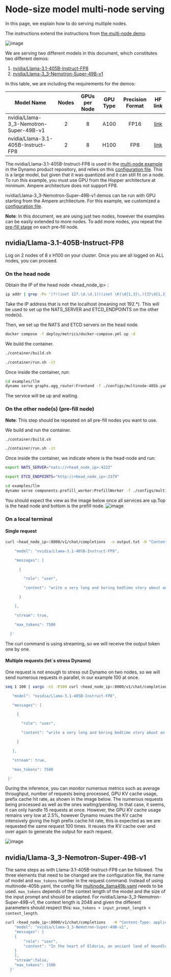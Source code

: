 # Node-size model multi-node serving

In this page, we  explain how to do serving multiple nodes.

The instructions extend the instructions from [the multi-node demo](https://github.com/ai-dynamo/dynamo/blob/main/examples/llm/multinode-examples.md).


![image](images/mermaid_multinode.png)

We are serving two different models in this document, which constitutes two different demos:

1) [nvidia/Llama-3.1-405B-Instruct-FP8](#nvidiallama-31-405b-instruct-fp8)
2) [nvidia/Llama-3_3-Nemotron-Super-49B-v1](#nvidiallama-3_3-nemotron-super-49b-v1)

In this table, we are including the requirements for the demos:

| Model Name                                 | Nodes | GPUs per Node | GPU Type | Precision Format | HF link |
|---------------------------------------------|:-----:|:-------------:|:--------:|:----------------:|:----------------:|
| nvidia/Llama-3_3-Nemotron-Super-49B-v1      |   2   |      8        |  A100    |      FP16        | [link](https://huggingface.co/nvidia/Llama-3_3-Nemotron-Super-49B-v1) |
| nvidia/Llama-3.1-405B-Instruct-FP8          |   2   |      8        |  H100    |      FP8         | [link](https://huggingface.co/nvidia/Llama-3.1-405B-Instruct-FP8) |

The nvidia/Llama-3.1-405B-Instruct-FP8 is used in the [multi-node example](https://github.com/ai-dynamo/dynamo/blob/main/examples/llm/multinode-examples.md) in the Dynamo product repository, and relies on this [configuration file](https://github.com/ai-dynamo/dynamo/blob/main/examples/llm/configs/multinode-405b.yaml). This is a large model, but given that it was quantized and it can still fit on a node. To run this example, you must use GPU from the Hopper architecture at minimum. Ampere architecture does not support FP8.

nvidia/Llama-3_3-Nemotron-Super-49B-v1 demos can be run with GPU starting from the Ampere architecture. For this example, we customized a [configuration file](multinode_llama49b.yaml).

**Note**: In this document, we are using just two nodes, however the examples can be easily extended to more nodes. To add more nodes, you repeat the [pre-fill stage](#on-the-other-nodes-pre-fill-node) on each pre-fill node.

## nvidia/Llama-3.1-405B-Instruct-FP8

Log on 2 nodes of 8 x H100 on your cluster. Once you are all logged on ALL nodes, you can proceed.

### On the head node

Obtain the IP of the head node <head_node_ip> :  

```bash
ip addr | grep -Po '(?!(inet 127.\d.\d.1))(inet \K(\d{1,3}\.){3}\d{1,3})'   
```

Take the IP address that is not the localhost (meaning not 192.*). This will be used to set up the  NATS_SERVER and ETCD_ENDPOINTS on the other node(s).

Then, we set up the NATS and ETCD servers on the head node.

```bash
docker compose -f deploy/metrics/docker-compose.yml up -d 
```

We build the container.

```bash
./container/build.sh         

./container/run.sh -it  
```

Once inside the container, run:

```bash
cd examples/llm 
dynamo serve graphs.agg_router:Frontend -f ./configs/multinode-405b.yaml 
```

The service will be up and waiting.

### On the other node(s) (pre-fill node)

**Note**: This step should be repeated on all pre-fill nodes you want to use.

We build and run the container.

```bash
./container/build.sh         

./container/run.sh -it  
```

Once inside the container, we indicate where is the head-node and run:

```bash
export NATS_SERVER="nats://<head_node_ip>:4222" 

export ETCD_ENDPOINTS="http://<head_node_ip>:2379" 
```

```bash
cd examples/llm
dynamo serve components.prefill_worker:PrefillWorker -f ./configs/multinode-405b.yaml 
```

You should expect the view as the image below once all services are up.Top is the head node and bottom is the prefill node.
![image](images/image_multinode.png)

### On a local terminal

#### Single request

```bash
curl <head_node_ip>:8000/v1/chat/completions  -o output.txt -H "Content-Type: application/json"   -H "Accept: text/event-stream"   -d '{ 

    "model": "nvidia/Llama-3.1-405B-Instruct-FP8", 

    "messages": [ 

      { 

        "role": "user", 

        "content": "write a very long and boring bedtime story about an unicorn that rhymes"

      } 

    ], 

    "stream": true, 

    "max_tokens": 7500 

  }'  

```

The curl command is using streaming, so we will receive the output token one by one.  

#### Multiple requests (let´s stress Dynamo)

One request is not enough to stress out Dynamo on two nodes, so we will send numerous requests in parallel, in our example 100 at once.

```bash
seq 1 100 | xargs -n1 -P100 curl <head_node_ip>:8000/v1/chat/completions  -o output.txt -H "Content-Type: application/json"   -H "Accept: text/event-stream"   -d '{ 

   "model": "nvidia/Llama-3.1-405B-Instruct-FP8", 

   "messages": [ 

     { 

       "role": "user", 

       "content": "write a very long and boring bedtime story about an unicorn that rhymes" 

     } 

   ], 

   "stream": true, 

   "max_tokens": 7500

 }' 

```

During the inference, you can monitor numerous metrics such as average throughput, number of requests being processed, GPU KV cache usage, prefix cache hit rate, as shown in the image below.
The numerous requests being processed as well as the ones waiting/pending. In that case, it seems, it can only handle 15 requests at once.
However, the GPU KV cache usage remains very low at 2.5%, however Dynamo reuses the KV cache intensively giving the high prefix cache hit rate, this is expected as we are requested the same request 100 times. It reuses the KV cache over and over again to generate the output for each request.

![image](images/image1.png)



## nvidia/Llama-3_3-Nemotron-Super-49B-v1

The same steps as with Llama-3.1-405B-Instruct-FP8 can be followed. The three elements that need to be changed are the configuration file, the name of model and  `max_tokens` number in the request command.
Instead of using multinode-405b.yaml,  the config file [multinode_llama49b.yaml](multinode_llama49b.yaml) needs to be used.
`max_tokens` depends of the context length of the model and the size of the input prompt and should be adapted. For nvidia/Llama-3_3-Nemotron-Super-49B-v1, the context length is 2048 and given the different parameters should respect this: `max_tokens + input_prompt_length < context_length`.

```bash
curl <head_node_ip>:8000/v1/chat/completions   -H "Content-Type: application/json"   -d '{
    "model": "nvidia/Llama-3_3-Nemotron-Super-49B-v1",
    "messages": [
    {
        "role": "user",
        "content": "In the heart of Eldoria, an ancient land of boundless magic and mysterious creatures, lies the long-forgotten city of Aeloria. Once a beacon of knowledge and power, Aeloria was buried beneath the shifting sands of time, lost to the world for centuries. You are an intrepid explorer, known for your unparalleled curiosity and courage, who has stumbled upon an ancient map hinting at ests that Aeloria holds a secret so profound that it has the potential to reshape the very fabric of reality. Your journey will take you through treacherous deserts, enchanted forests, and across perilous mountain ranges. Your Task: Character Background: Develop a detailed background for your character. Describe their motivations for seeking out Aeloria, their skills and weaknesses, and any personal connections to the ancient city or its legends. Are they driven by a quest for knowledge, a search for lost family clue is hidden."
    }
    ],
    "stream":false,
    "max_tokens": 1500
  }'

```